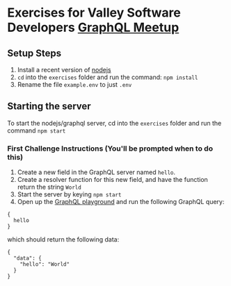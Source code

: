 # Exercises for Valley Software Developers [GraphQL Meetup](https://www.meetup.com/Valley-Software-Developers/events/253658772/)

## Setup Steps

1. Install a recent version of [nodejs](https://nodejs.org/)
2. `cd` into the `exercises` folder and run the command: `npm install`
3. Rename the file `example.env` to just `.env`

## Starting the server

To start the nodejs/graphql server, cd into the `exercises` folder and run the command `npm start`

### First Challenge Instructions (You'll be prompted when to do this)

1. Create a new field in the GraphQL server named `hello`.
2. Create a resolver function for this new field, and have the function return the string `World`
3. Start the server by keying `npm start`
4. Open up the [GraphQL playground](http://localhost:5000/graphql) and run the following GraphQL query:

```
{
  hello
}
```

which should return the following data:

```
{
  "data": {
    "hello": "World"
  }
}
```

